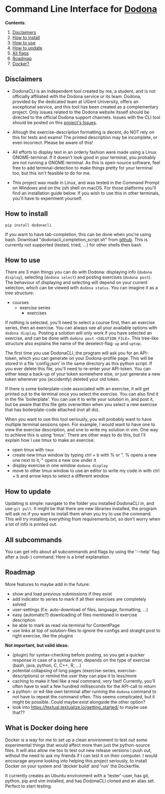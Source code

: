 # Command Line Interface for [Dodona](https://dodona.be)

**Contents**:
1) [Disclaimers](#disclaimers)
2) [How to install](#how-to-install)
3) [How to use](#how-to-use)
4) [How to update](#how-to-update)
5) [All flags](#all-subcommands)
6) [Roadmap](#roadmap)
7) [Docker?](#what-is-docker-doing-here)

## Disclaimers

- DodonaCLI is an independent tool created by me, a student, and is not officially affiliated with the Dodona service or its team. Dodona, provided by the dedicated team at UGent University, offers an exceptional service, and this tool has been created as a complementary project. Only issues related to the Dodona website itsself should be directed to the official Dodona support channels. Issues with the CLI tool should be posted on this [project's Issues](https://github.com/BWindey/DodonaCLI/issues).

- Altough the exercise-description formatting is decent, do NOT rely on this for tests and exams! The printed description may be incomplete, or even incorrect. Please be aware of this!


- All efforts to display text in an orderly fashion were made using a Linux GNOME-terminal. If it doesn't look good in your terminal, you probably are not running a GNOME-terminal. As this is open-source software, feel free to add terminal-detection to make things pretty for your terminal too, but this isn't feasible to do for me. 


- This project was made in Linux, and was tested in the Command Prompt on Windows and on the zsh shell on macOS. For those platforms you'll find an installation guide below. If you wish to use this in other terminals, you'll have to experiment yourself.



## How to install
`pip install dodonacli`



If you want to have tab-completion, this can be done when you're using bash. Download "dodonacli_completion_script.sh" from [github](https://github.com/BWindey/DodonaCLI/blob/master/completion_script.sh). 
This is currently not supported (tested, tried, ...) for other shells then bash

## How to use
There are 3 main things you can do with Dodona: displaying info (`dodona display`), selecting (`dodona select`) and posting exercises (`dodona post`). The behaviour of displaying and selecting will depend on your current selection, which can be viewed with `dodona status`. You can imagine it as a tree structure:
- courses
  - exercise series
    - exercises

If nothing is selected, you'll need to select a course first, then an exercise series, then an exercise. You can always see all your available options with `dodona display`. Posting a solution will only work if you have selected an exercise, and can be done with `dodona post <SOLUTION_FILE>`.
This tree-like structure also explains the name of the deselect-flag: `up` and `uptop`. 

The first time you use DodonaCLI, the program will ask you for an API-token, which you can generate on your Dodona-profile page. This will be stored in a file 'config.json' in the same directory as this python script. If you ever delete this file, you'll need to re-enter your API-token. You can either keep a back-up of your token somewhere else, or just generate a new token whenever you (accidently) deleted your old token.

If there is some boilerplate-code associated with an exercise, it will get printed out to the terminal once you select the exercise. You can also find it in the file 'boilerplate'. You can use it to write your solution in, and post it, but be aware that this file gets overwritten when you select a new exercise that has boilerplate-code attached (not all do).

When you want to use this tool seriously, you will probably want to have multiple terminal sessions open. For example, I would want to have one to view the exercise description, and one to write my solution in vim. One way to achieve this is using 'tmux'. There are other ways to do this, but I'll explain how I use tmux to make an exercise:
- open tmux with `tmux`
- create new tmux window by typing ctrl + b with % or ". % opens a new one next to it, " opens a new one under it
- display exercise in one window `dodona display`
- move to other tmux window to use an editor to write my code in with ctrl + b and arrow keys to select a different window

## How to update
Updating is simple: navigate to the folder you installed DodonaCLI in, and use `git pull`. It might be that there are new libraries installed, the program will ask no if you want to install them when you try to use the command. This will try installing everything from requirements.txt, so don't worry when a lot of info is printed out.

## All subcommands
You can get info about all subcommands and flags by using the '--help' flag after a (sub-) command. Here is a brief explanation.

## Roadmap
More features to maybe add in the future:
- show and load previous submissions if they exist
- add indicator to series to mark if all their exercises are completely solved
- user-settings (f.e. auto-download of files, language, formatting, ...)
- easy (automatic?) downloading of files mentioned in exercise description
- be able to mark as read via terminal for ContentPage
- use links at top of solution-files to ignore the configs and straight post to right exercise, like the plugins

**Not important, but valid ideas:**
- (plugin) for syntax-checking before posting, so you get a quicker response in case of a syntax error, depends on the type of exercise (bash, java, python, C, C++, R, ...)
- potential collapsing of long pages (exercise-series, exercise-descriptions) or remind the user they can pipe it to less/more
- caching to make it feel like a real command, very fast! Currently, you'll often have to wait a few hundred milliseconds for the API-call to return
- a python- or ed-like own terminal after running the `dodona` command to not have to repeat the command often. This seems complicated, but it might be possible. Could maybe exist alongside the other option?
- look into https://textual.textualize.io/getting_started/ to maybe use that??

## What is Docker doing here
Docker is a way for me to set up a clean environment to test out some experimental things that would affect more than just the python-source files. It will also allow me too to test out new release versions I push out, without the need to ask my friends if I can test it on their computer. 
I would encourage anyone looking into helping this project seriously, to install Docker on your system and 'docker build' and 'run' the Dockerfile.

It currently creates an Ubuntu environment with a 'tester'-user, has git, python, pip and vim installed, and has DodonaCLI cloned and an alias set. Perfect to start testing.
